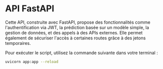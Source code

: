 # API FastAPI

Cette API, construite avec FastAPI, propose des fonctionnalités comme l'authentification via JWT, la prédiction basée sur un modèle simple, la gestion de données, et des appels à des APIs externes. Elle permet également de sécuriser l'accès à certaines routes grâce à des jetons temporaires.


Pour exécuter le script, utilisez la commande suivante dans votre terminal :
   ```bash
   uvicorn app:app --reload
   ```
